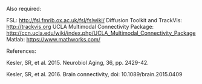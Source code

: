 Also required:

FSL:  http://fsl.fmrib.ox.ac.uk/fsl/fslwiki/
Diffusion Toolkit and TrackVis:  http://trackvis.org
UCLA Multimodal Connectivity Package:  http://ccn.ucla.edu/wiki/index.php/UCLA_Multimodal_Connectivity_Package
Matlab: https://www.mathworks.com/

References:

Kesler, SR, et al. 2015. Neurobiol Aging, 36, pp. 2429-42.

Kesler, SR, et al. 2016. Brain connectivity, doi: 10.1089/brain.2015.0409
